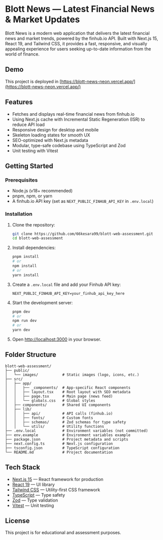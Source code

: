 
# Blott News — Latest Financial News & Market Updates

Blott News is a modern web application that delivers the latest financial news and market trends, powered by the finhub.io API. Built with Next.js 15, React 19, and Tailwind CSS, it provides a fast, responsive, and visually appealing experience for users seeking up-to-date information from the world of finance.

## Demo

This project is deployed in [https://blott-news-neon.vercel.app/](https://blott-news-neon.vercel.app/)

## Features

- Fetches and displays real-time financial news from finhub.io
- Using Next.js cache with Incremental Static Regeneration (ISR) to reduce API load
- Responsive design for desktop and mobile
- Skeleton loading states for smooth UX
- SEO-optimized with Next.js metadata
- Modular, type-safe codebase using TypeScript and Zod
- Unit testing with Vitest

## Getting Started

### Prerequisites
- Node.js (v18+ recommended)
- pnpm, npm, or yarn
- A finhub.io API key (set as `NEXT_PUBLIC_FINHUB_API_KEY` in `.env.local`)

### Installation
1. Clone the repository:
	```bash
	git clone https://github.com/66kesara99/blott-web-assessment.git
	cd blott-web-assessment
	```
2. Install dependencies:
	```bash
	pnpm install
	# or
	npm install
	# or
	yarn install
	```
3. Create a `.env.local` file and add your Finhub API key:
	```env
	NEXT_PUBLIC_FINHUB_API_KEY=your_finhub_api_key_here
	```
4. Start the development server:
	```bash
	pnpm dev
	# or
	npm run dev
	# or
	yarn dev
	```
5. Open [http://localhost:3000](http://localhost:3000) in your browser.

## Folder Structure

```
blott-web-assessment/
├── public/
│   └── images/           # Static images (logo, icons, etc.)
├── src/
│   ├── app/
│   │   ├── _components/  # App-specific React components
│   │   ├── layout.tsx    # Root layout with SEO metadata
│   │   ├── page.tsx      # Main page (news feed)
│   │   └── globals.css   # Global styles
│   ├── components/       # Shared UI components
│   ├── lib/
│   │   ├── api/          # API calls (finhub.io)
│   │   ├── fonts/        # Custom fonts
│   │   ├── schemas/      # Zod schemas for type safety
│   │   └── utils/        # Utility functions
├── .env.local            # Environment variables (not committed)
├── env.example           # Environment variables example
├── package.json          # Project metadata and scripts
├── next.config.ts        # Next.js configuration
├── tsconfig.json         # TypeScript configuration
└── README.md             # Project documentation
```

## Tech Stack

- [Next.js 15](https://nextjs.org/) — React framework for production
- [React 19](https://react.dev/) — UI library
- [Tailwind CSS](https://tailwindcss.com/) — Utility-first CSS framework
- [TypeScript](https://www.typescriptlang.org/) — Type safety
- [Zod](https://zod.dev/) — Type validation
- [Vitest](https://vitest.dev/) — Unit testing

## License

This project is for educational and assessment purposes.
